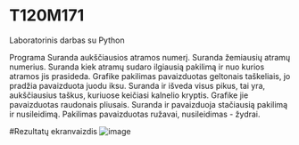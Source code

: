 # T120M171
Laboratorinis darbas su Python

Programa Suranda aukščiausios atramos numerį. 
Suranda žemiausių atramų numerius.
Suranda kiek atramų sudaro ilgiausią pakilimą ir nuo kurios atramos jis prasideda. Grafike pakilimas pavaizduotas geltonais taškeliais, jo pradžia pavaizduota juodu iksu.
Suranda ir išveda visus pikus, tai yra, aukščiausius taškus, kuriuose keičiasi kalnelio kryptis. Grafike jie pavaizduotas raudonais pliusais.
Suranda ir pavaizduoja stačiausią pakilimą ir nusileidimą. Pakilimas pavaizduotas ružavai, nusileidimas - žydrai.

#Rezultatų ekranvaizdis
![image](https://github.com/mariusmeik/T120M171/assets/61392793/67e692e3-bf5c-4910-9410-ab4b7b725c7f)
